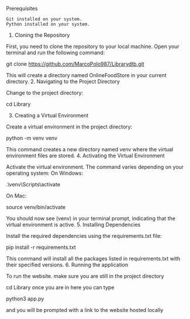 Prerequisites

    Git installed on your system.
    Python installed on your system.

1. Cloning the Repository

First, you need to clone the repository to your local machine. Open your terminal and run the following command:

git clone https://github.com/MarcoPolo987/Librarydtb.git

This will create a directory named OnlineFoodStore in your current directory.
2. Navigating to the Project Directory

Change to the project directory:

cd Library

3. Creating a Virtual Environment

Create a virtual environment in the project directory:

python -m venv venv

This command creates a new directory named venv where the virtual environment files are stored.
4. Activating the Virtual Environment

Activate the virtual environment. The command varies depending on your operating system:
On Windows:

.\venv\Scripts\activate

On Mac:

source venv/bin/activate

You should now see (venv) in your terminal prompt, indicating that the virtual environment is active.
5. Installing Dependencies

Install the required dependencies using the requirements.txt file:

pip install -r requirements.txt

This command will install all the packages listed in requirements.txt with their specified versions.
6. Running the application

To run the website. make sure you are still in the project directory

cd Library
once you are in here you can type

python3 app.py

and you will be prompted with a link to the website hosted locally

